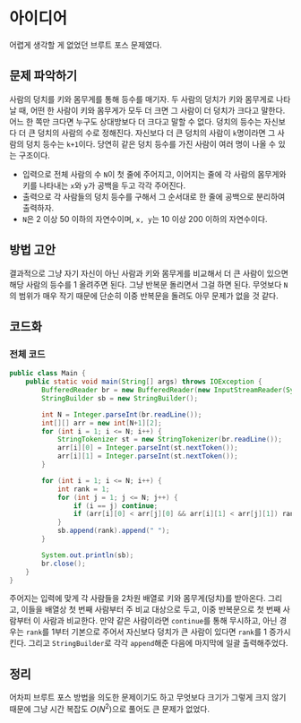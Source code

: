 # 아이디어
어렵게 생각할 게 없었던 브루트 포스 문제였다.

## 문제 파악하기
사람의 덩치를 키와 몸무게를 통해 등수를 매기자. 두 사람의 덩치가 키와 몸무게로 나타날 때, 어떤 한 사람이 키와 몸무게가 모두 더 크면 그 사람이 더 덩치가 크다고 말한다. 어느 한 쪽만 크다면 누구도 상대방보다 더 크다고 말할 수 없다. 덩치의 등수는 자신보다 더 큰 덩치의 사람의 수로 정해진다. 자신보다 더 큰 덩치의 사람이 `k`명이라면 그 사람의 덩치 등수는 `k+1`이다. 당연히 같은 덩치 등수를 가진 사람이 여러 명이 나올 수 있는 구조이다.

- 입력으로 전체 사람의 수 `N`이 첫 줄에 주어지고, 이어지는 줄에 각 사람의 몸무게와 키를 나타내는 `x`와 `y`가 공백을 두고 각각 주어진다.
- 출력으로 각 사람들의 덩치 등수를 구해서 그 순서대로 한 줄에 공백으로 분리하여 출력하자.
- `N`은 2 이상 50 이하의 자연수이며, `x, y`는 10 이상 200 이하의 자연수이다.

## 방법 고안
결과적으로 그냥 자기 자신이 아닌 사람과 키와 몸무게를 비교해서 더 큰 사람이 있으면 해당 사람의 등수를 1 올려주면 된다. 그냥 반복문 돌리면서 그걸 하면 된다. 무엇보다 `N`의 범위가 매우 작기 때문에 단순히 이중 반복문을 돌려도 아무 문제가 없을 것 같다.

## 코드화
### 전체 코드
```JAVA
public class Main {
    public static void main(String[] args) throws IOException {
        BufferedReader br = new BufferedReader(new InputStreamReader(System.in));
        StringBuilder sb = new StringBuilder();

        int N = Integer.parseInt(br.readLine());
        int[][] arr = new int[N+1][2];
        for (int i = 1; i <= N; i++) {
            StringTokenizer st = new StringTokenizer(br.readLine());
            arr[i][0] = Integer.parseInt(st.nextToken());
            arr[i][1] = Integer.parseInt(st.nextToken());
        }

        for (int i = 1; i <= N; i++) {
            int rank = 1;
            for (int j = 1; j <= N; j++) {
                if (i == j) continue;
                if (arr[i][0] < arr[j][0] && arr[i][1] < arr[j][1]) rank++;
            }
            sb.append(rank).append(" ");
        }

        System.out.println(sb);
        br.close();
    }
}
```

주어지는 입력에 맞게 각 사람들을 2차원 배열로 키와 몸무게(덩치)를 받아온다. 그리고, 이들을 배열상 첫 번째 사람부터 주 비교 대상으로 두고, 이중 반복문으로 첫 번째 사람부터 이 사람과 비교한다. 만약 같은 사람이라면 `continue`를 통해 무시하고, 아닌 경우는 `rank`를 1부터 기본으로 주어서 자신보다 덩치가 큰 사람이 있다면 `rank`를 1 증가시킨다. 그리고 `StringBuilder`로 각각 `append`해준 다음에 마지막에 일괄 출력해주었다.

## 정리
어차피 브루트 포스 방법을 의도한 문제이기도 하고 무엇보다 크기가 그렇게 크지 않기 때문에 그냥 시간 복잡도 $O(N^2)$으로 풀어도 큰 문제가 없었다.
